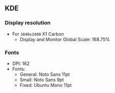 ## KDE

### Display resolution

- For `3840x2400` X1 Carbon
  - Display and Monitor Global Scale: 168.75%

### Fonts

- DPI: 162
- Fonts:
  - General: Noto Sans 11pt
  - Small: Noto Sans 9pt
  - Fixed: Ubuntu Mono 11pt
